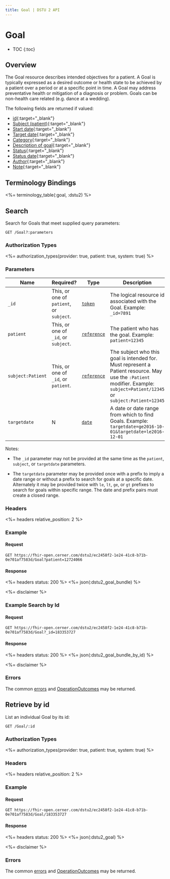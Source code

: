```yaml
---
title: Goal | DSTU 2 API
---
```


# Goal

* TOC
{:toc}

## Overview

The Goal resource describes intended objectives for a patient.  A Goal is typically expressed as a desired outcome or health state to be achieved by a patient over a period or at a specific point in time.  A Goal may address preventative health or mitigation of a diagnosis or problem.  Goals can be non-health care related (e.g. dance at a wedding).

The following fields are returned if valued:

* [id](http://hl7.org/fhir/dstu2/resource-definitions.html#Resource.id){:target="_blank"}
* [Subject (patient)](http://hl7.org/fhir/DSTU2/goal-definitions.html#Goal.subject){:target="_blank"}
* [Start date](http://hl7.org/fhir/DSTU2/goal-definitions.html#Goal.start_x_){:target="_blank"}
* [Target date](http://hl7.org/fhir/DSTU2/goal-definitions.html#Goal.target_x_){:target="_blank"}
* [Category](http://hl7.org/fhir/DSTU2/goal-definitions.html#Goal.category){:target="_blank"}
* [Description of goal](http://hl7.org/fhir/DSTU2/goal-definitions.html#Goal.description){:target="_blank"}
* [Status](http://hl7.org/fhir/DSTU2/goal-definitions.html#Goal.status){:target="_blank"}
* [Status date](http://hl7.org/fhir/DSTU2/goal-definitions.html#Goal.statusDate){:target="_blank"}
* [Author](http://hl7.org/fhir/DSTU2/goal-definitions.html#Goal.author){:target="_blank"}
* [Note](http://hl7.org/fhir/DSTU2/goal-definitions.html#Goal.note){:target="_blank"}

## Terminology Bindings

<%= terminology_table(:goal, :dstu2) %>

## Search

Search for Goals that meet supplied query parameters:

    GET /Goal?:parameters

### Authorization Types

<%= authorization_types(provider: true, patient: true, system: true) %>

### Parameters

 Name              | Required?                                | Type          | Description
-------------------|------------------------------------------|---------------|---------------------------------------------------------------------------------------------------------------------------------------------------------------------------------------------------------------------------------------------------------------------------------------------------------------------------------------------------------------------------------------------------------------------------------------
 `_id`             | This, or one of `patient`, or `subject`. | [`token`]     | The logical resource id associated with the Goal. Example: `_id=7891`
 `patient`         | This, or one of `_id`, or `subject`.     | [`reference`] | The patient who has the goal. Example: `patient=12345`
 `subject:Patient` | This, or one of `_id`, or `patient`.     | [`reference`] | The subject who this goal is intended for. Must represent a Patient resource. May use the `:Patient` modifier. Example: `subject=Patient/12345` or `subject:Patient=12345`
 `targetdate`      | N                                        | [`date`]      | A date or date range from which to find Goals. Example: `targetdate=ge2016-10-01&targetdate=le2016-12-01`

Notes:

  - The `_id` parameter may not be provided at the same time as the `patient`, `subject`, or `targetdate` parameters.

  - The `targetdate` parameter may be provided once with a prefix to imply a date range or without a prefix to search for goals at a specific date. Alternately it may be provided twice with `le`, `lt`, `ge`, or `gt` prefixes to search for goals within specific range. The date and prefix pairs must create a closed range.

### Headers

 <%= headers relative_position: 2 %>

### Example

#### Request

    GET https://fhir-open.cerner.com/dstu2/ec2458f2-1e24-41c8-b71b-0e701af7583d/Goal?patient=12724066

#### Response

<%= headers status: 200 %>
<%= json(:dstu2_goal_bundle) %>

<%= disclaimer %>


### Example Search by Id

#### Request

    GET https://fhir-open.cerner.com/dstu2/ec2458f2-1e24-41c8-b71b-0e701af7583d/Goal?_id=183353727

#### Response

<%= headers status: 200 %>
<%= json(:dstu2_goal_bundle_by_id) %>

<%= disclaimer %>

### Errors

The common [errors] and [OperationOutcomes] may be returned.

## Retrieve by id

List an individual Goal by its id:

    GET /Goal/:id

### Authorization Types

<%= authorization_types(provider: true, patient: true, system: true) %>

### Headers

<%= headers relative_position: 2 %>

### Example

#### Request

    GET https://fhir-open.cerner.com/dstu2/ec2458f2-1e24-41c8-b71b-0e701af7583d/Goal/183353727

#### Response

<%= headers status: 200 %>
<%= json(:dstu2_goal) %>

<%= disclaimer %>

### Errors

The common [errors] and [OperationOutcomes] may be returned.

[`date`]: http://hl7.org/fhir/dstu2/search.html#date
[`reference`]: http://hl7.org/fhir/DSTU2/search.html#reference
[`token`]: http://hl7.org/fhir/DSTU2/search.html#token
[errors]: ../../#client-errors
[OperationOutcomes]: ../../#operation-outcomes
